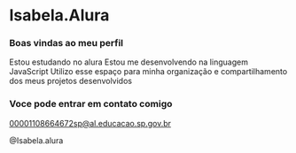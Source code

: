 # Isabela.Alura

### Boas vindas ao meu perfil

Estou estudando no alura
Estou me desenvolvendo na linguagem JavaScript
Utilizo esse espaço para minha organização e compartilhamento dos meus projetos desenvolvidos 

### Voce pode entrar em contato comigo

00001108664672sp@al.educacao.sp.gov.br

@Isabela.alura
